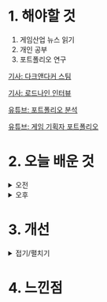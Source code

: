 
# 1. 해야할 것

1. 게임산업 뉴스 읽기 
2. 개인 공부  
3. 포트폴리오 연구

[기사: 다크앤다커 스팀](https://www.gamemeca.com/view.php?gid=1749724)

[기사: 로드나인 인터뷰](https://www.gameple.co.kr/news/articleView.html?idxno=209672)

[유튜브: 포트폴리오 분석](https://www.youtube.com/watch?v=y8l4isSrxXE&t=486s)

[유튜브: 게임 기획자 포트폴리오](https://www.youtube.com/watch?v=DhjiLmCyZY8)

# 2. 오늘 배운 것

<details>
<summary>오전</summary>

## 오늘의 뉴스
### 다크앤다커 스팀 재출시
![image](https://github.com/JM94Ent/TIL-WIL/assets/143363550/5860df51-46ad-44d7-b437-67e77a5462b3)
```
던전을 파밍하고 나오는 게임
그러니까 타르코프 같은 게임들은 유료BM을 짤때 스킨 같은 거나 전투패스를 내야한다고 생각한다.
정말 좋아한다면 이런 스킨류들은 한번쯤 해보고 싶을테니까
맵 같은 경우도 사람들에게 전부 오픈하되 유료 캠패인을 통해서 얻을 수 있는 스킨과 스토리 내러티브를 한다면 어땠을까?
```

### 로드나인 인터뷰
![image](https://github.com/JM94Ent/TIL-WIL/assets/143363550/8dd374db-3231-4e58-a6a6-288eb1cfca61)
```
새로운 MMORPG가 나왔다
하지만 이 게임... 리니지 냄새가 나는걸?
아직 게임 플레이나 BM들을 못봤지만 공성전이나 PVP이야기하는 걸 봐선 과금요소가 아주 많을 것 같다.
좀 더 지켜봐야할듯
```


■ 난투형 배틀로얄 '아수라장', 스팀넥스트페스트 출전
지난해 12월 CBT를 진행한 '디자드(D-ZARD)'의 신작 '아수라장'이 6월 스팀 넥스트 페스트에 출전합니다. '아수라장'은 쿼터뷰 형태로 펼쳐지는 애니메이션 풍 난투형 배틀로얄 액션 게임으로, 직관적인 조작과 대난투 시리즈를 연상케 하는 호쾌한 넉 백 시스템, 장외 아웃 시스템이 어우러진 게임입니다. 

■ [Ent+] NHN벅스, 음악 큐레이션 브랜드 'essential;' 2번째 엘범 발매
NHN벅스는 'essential; With Artist(에센셜 위드 아티스트)' 프로젝트의 두 번째 오리지널 앨범 'Every Night'을 제작해 발매하며, 음악 큐레이션 브랜드 'essential;(에센셜)'의 서비스 영역을 지속 확대한다고 10일 밝혔습니다. NHN벅스는 차별화된 음악 큐레이션 콘텐츠를 제공해온 essential; 브랜드를 활용해, 유명 아티스트와 함께 고품질 앨범을 선보이는 essential; With Artist 프로젝트를 진행 중입니다.

■ 카카오게임즈, '스톰게이트' 국내 퍼블리싱 계약 체결 
前 블리자드 출신 개발자들이 모여 설립한 '프로스트 자이언트 스튜디오'가 개발한 RTS '스톰게이트'가 카카오게임즈를 통해 국내 서비스됩니다. 카카오게임즈는 6월 10일, 스톰게이트의 국내 퍼블리싱에 대한 프로스트 자이언트 스튜디오와의 계약을 체결했다고 알리며, 게임의 국내 출시 및 서비스를 위해 협력해나갈 예정임을 밝혔습니다.

■ 규칙을 바꾸는 히어로 슈팅, '프래그 펑크'
게임사 배드 기타 스튜디오(Bad Guitar Studio)가 신작 '프래그 펑크'(FragPunk)를 10일 진행된 Xbox 쇼케이스에서 최초 공개했습니다. '프래그 펑크'는 기존 히어로 슈팅에서 규칙 변화를 접목한 게임입니다. 유저는 규칙을 바꿀 수 있는 '샤드'를 활용해 전략적인 플레이를 펼칠 수 있습니다. 예로 상대방의 머리를 키워 헤드샷을 더 쉽게 노릴 수도 있습니다.

■ 스타필드, 공식 샌드박스 모드 지원한다
베데스다가 '스타필드' 첫 번째 확장팩 '섀터드 스페이스'를 10일 Xbox 쇼케이스에서 공개했습니다.  크리에이션(Creations)을 통한 공식 모드 지원, 새 현상금 사냥 기능 및 퀘스트, 근접 무기 개선 사항이 업데이트 내역에 포함됐습니다. 크리에이션은 사소한 조정부터 대규모 모험까지 다양한 샌드박스 기능을 제공합니다.

■ '기어스 오브 워: E-데이' 드디어 밝혀지는 이머전스 
그날의 참상을 담은 시리즈 신작 '기어스 오브 워: E-데이(Gears of War: E-Day)'가 10일 최초로 공개됐습니다. Xbox는 Xbox를 대표하는 프랜차이즈 기어스 오브 워 시리즈 신작을 자사 게임 이벤트인 Xbox 게임 쇼케이스를 통해 공개했습니다.

■ 우크라이나 대표 게임, '스토커2' 실제 모습은? 
오랜 공백기를 지우고 준비 중인 시리즈 신작이자 GSC 게임 월드를 대표하는 프랜차이즈 기대작 '스토커 2: 초르노빌의 심장부(S.T.A.L.K.E.R. 2: Heart of Chornobyl)'의 플레이 영상이 Xbox 게임 쇼케이스를 통해 공개됐습니다. GSC 게임 월드 역시 이러한 선택에 관해 팬들이 원하는 새로운 경험을 이번 영상 속 언어를 통해 전하고 싶었다고 밝혔습니다.

■ 닌자반 사무라이반, '어쌔신 크리드 섀도우스' 게임플레이 
나오에와 야스케, 두 명의 주인공을 앞세운 시리즈 신작 '어쌔신 크리드 섀도우스'의 첫 게임 플레이가 공개됐습니다. 일찌감치 시노비 나오에와 사무라이 야스케, 둘의 다른 플레이를 예고한 만큼 처음 공개된 게임 플레이 에서도 서로 다른 방식의 전투와 게임 진행을 확인할 수 있습니다.

■ 中텔라 블레이드+中키로, '우창: 폴른 페더즈' 
명나라를 배경으로 한 액션 소울라이크, '우창: 폴른 페더즈(명말: 연허지우)'가 Xbox 게임 쇼케이스를 통해 그 액션을 공개했습니다. 게임은 명나라 말기를 배경으로 한 다크 판타지로 Xbox는 이번 작품을 소울라이크 액션 RPG로 정의하고 위험한 세계와 미스터리로 가득한 저주받은 땅의 여정을 그릴 것이라고 전했습니다.

■ 해리슨 포드 똑같네, 게임 '인디아나 존스: 그레이트 서클' 
머신게임즈가 개발 중인 인디아나 존스 시리즈 신작 '인디아나 존스: 그레이트 서클'의 새로운 플레이 영상이 공개됐습니다. 베데스다는 10일 진행된 Xbox 게임 쇼케이스를 통해 인디아나 존스: 그레이트 서클을 공개했습니 다.

■ 포르자 개발진이 만드는 Xbox 대표 RPG '페이블' 
포르자 시리즈로 유명한 플레이그라운드 게임즈의 리부트하는 페이블은 어떤입니다. 지난 Xbox 게임 쇼케이스2023에서 공개된 페이블의 영상이 인게임 엔진을 통한 컷신을 기반으로 게임의 전체적인 분위기를 전했습니다.   

■ N64 명작 '퍼펙트 다크' 리부트, 왜 기대작인지 증명했다 
그 리부트 타이틀의 게임 플레이가 10일 공개됐습니다. 여기에 1인칭 슈터 플레이, 근접 액션, 벽을 타는 파쿠르 액션, 좁은 통로를 지나는 슬라이딩 액션, 해킹 요소를 활용한 문 따기, 미래 지향적인 무기로 적을 제압하는 모습 등 매력적인 플레이가 잔뜩 담겼습니다.

■ 신화판 에오엠이 리메이크로, '에이지 오브 미쏠로지: 리톨드' 
그 리메이크 타이틀 '에이지 오브 미쏠로지: 리톨드'가 게임 플레이 담긴 신규 영상으로 공개됐습니다. 에이지 오브 엠파이어 시리즈에 등장하는 실존 병종부터 신화 속에 존재하는 유닛이 함께 팀을 이루고, 서로 상대하며 이루어지는 에이지 오브 미쏠로지만의 플레이 역시 익숙함과 새로움으로 함께 소개됐습니다.

■ 더 보스와 빅 보스의 만남 '메탈 기어 솔리드 델타' 
과거 PS2 시절 국내 정식 출시와 함께 시리즈 중에서도 국내에서 큰 인기를 끌었던 메탈 기어 솔리드3의 리메이크작, '메탈 기어 솔리드 델타: 스케이크 이터'의 신규 영상이 Xbox 게임 쇼케이스를 통해 공개됐습니다. 10일 Xbox 게임 쇼케이스를 통해 공개된 신규 영상에서는 기존의 게임 플레이 장면 외에도 시네마틱 컷신을 통해 다양한 캐릭터의 모습을 보다 깊이 있게 살펴볼 수 있습니다.

■ 오래 기다렸다, 드디어 공개된 '드래곤 에이지: 베일가드' 
시리즈 팬들이 오래도록 기다려온 드래곤 에이지 신작, '드래곤 에이지: 베일가드'의 첫 게임 영상을 공개했습니다. 오는 12일 '드래곤 에이지: 베일가드'의 공식 게임 플레이 트레일러 공개를 앞둔 EA는 그 첫 모습을 살펴볼 수 있는 트레일러를 Xbox 게임 쇼케이스를 통해 이틀 먼저 공개했습니다.

■ '둠: 다크 에이지', 이번엔 중세 지옥 악마 찢으러 간다 
여러 루머를 통해 꾸준히 그 존재가 예견됐던 둠 시리즈 신작, 둠: 다크 에이지(Doom: The Dark Ages)가 공개됐습니다. 중세 지옥에 떨어진 둠 슬레이어는 특유의 샷건 활용과 함께 적을 발로 차는 액션 등을 선보입니다.

■ 국산 액션 RPG '더 렐릭' 신규 플레이 영상
국내 개발사 프로젝트 클라우드 게임즈가 개발중인 액션 RPG '더 렐릭: 퍼스트 가디언(이하 더 렐릭)'의 신규 게임플레이 영상이 퓨처 게임쇼 2024 쇼케이스를 통해 공개됐습니다. 더 렐릭은 한때 번성했으나 몰락해버린 세계관을 배경으로, 위대한 유물 조각을 모아 공허를 닫고 평화를 되찾으려는 주인공의 여정을 그리는 액션 게임입니다. 

■ 다크소울 작곡가가 참여한 '산뜻한' RPG
스튜디오 카멜리아는 9일 진행된 퓨처 오브 플레이 2024 다이렉트를 통해 자사가 개발중인 신작 RPG '알자라: 라디언트 에코즈(이하 '알자라')'의 신규 영상을 공개했습니다. '알자라'는 클래식 JRPG에서 많은 영감을 받아 개발중인 3D 턴제 RPG입니다. 인간과 다양한 원소가 공존하는 '알자라'의 세계에서, 플레이어는 이웃 나라의 침공에 대항하는 저항군 케일라(Kayla)와 그의 동료들을 조작하며 세상에 평화를 가져오는 여정을 떠나게 됩니다.

■ 엄마가 게임보이 하면서 걷지 말라고 했지!
손에 쥔 게임보이를 플레이하는 동시에 3D 공간을 이동하는, 매우 독특한 형태의 퍼즐 게임이 퓨처 게임쇼 2024 쇼케이스를 통해 공개됐습니다. 플레이어는 1인칭 시점으로 진행되는 게임을 진행하면서, 동시에 게임기 속 플레이어를 함께 움직이게 됩니다. 3D 세상에서 움직이거나 점프를 하는 것이 2D 게임 속 주인공에게도 그대로 적용됩니다.

■ 넷이즈 신작 '원스 휴먼', 6월 10일 OBT 진행
넷이즈의 신작 서바이벌 게임 '원스 휴먼'이 퓨처 게임쇼 2024 쇼케이스를 통해 신규 정보와 함께 오픈 베타 일정을 공개했습니다. 7월 9일 정식 출시를 앞둔 게임은 오는 6월 10일부터 스팀을 통해 파이널 오픈 베타를 진행할 예정입니다.

■ 폴란드+사이버펑크=갓겜? '노바디 원츠 투 다이'
폴란드 신생 개발사 '크리티컬 히트 게임즈'가 퓨처 게임쇼 2024 쇼케이스를 통해 자사의 데뷔작인 '노바디 원츠 투 다이'의 키 비주얼을 공개했습니다. 게임은 2024년 출시를 목표로 개발되고 있습니다. '노바디 원츠 투 다이'는 디스토피아 세계관을 바탕으로 한 2329년 뉴욕을 그리는 범죄 스릴러 게임입니다. 

■ 더욱 진한 유혈 액션, '스페이스 마린2' 9월 9일 출시
세이버 인터렉티브가 개발중인 '워해머 40K: 스페이스 마린2(스페이스 마린2)'가 퓨처 게임쇼(Future Games Show) 2024를 통해 세부 정보를 공개했습니다. 게임은 오는 9월 9일 정식 출시되며, 현재 예약 판매를 진행중입니다. '스페이스 마린2'는 지난 2011년, 렉릭 엔터테인먼트가 개발한 원작의 정식 후속작입니다. 

■ 끊이질 않는 디도스 공격, T1 스트리밍 중단
T1은 "선수단을 향한 디도스 공격이 6개월간 계속되어 왔습니다. T1뿐만 아니라 디도스로 영향을 받은 다른 팀들이 정상적인 훈련을 재개할 수 있도록 라이엇 코리아, 라이엇 게임즈가 해결책을 마련할 것을 요구했으나 아직 해결책이 마련되지 않은 상황"이라고 말했습니다. 문제 해결이 될때까지 T1 LoL 선수단 스트리밍을 무기한 중단한다고 밝혔습니다.

■ '메타포: 리판타지오', SGF 통해 아키타이프 소개
페르소나 시리즈 핵심 개발진으로 유명한 하시노 카츠라, 소에지마 시게노리, 메구로 쇼지 3인방이 주축이 되어 설립된 아틀러스 산하 '스튜디오 제로'의 첫 작품 '메타포: 리판타지오'의 최신 트레일러가 지난 8일, 서머 게임 페스트 2024(이하 SGF 2024)를 통해 공개됐습니다. 

■ 해리포터 멀티 게임 '퀴디치 챔피언' 9월 3일 출시
해리포터 세계관에서 마법사들의 스포츠로도 유명한 퀴디치. 이 퀴디치를 기반으로 한 게임 '해리포터: 퀴디치 챔피언'이 지난 8일, 서머 게임 페스트 2024(이하 SGF 2024)를 통해 마침내 공개됐습니다. 플레이어는 추격꾼, 수색꾼, 몰이꾼, 파수꾼 중 하나를 선택해 빗자루를 타고 창공을 누비면서 퀴디치 경기를 치러야 합니다. 

■ '검은 신화: 오공', 신규 트레일러 공개 및 예약 판매 실시
중국 글로벌 게임 개발사 및 퍼블리셔 게임 사이언스(Game Science)는 2024 서머 게임 페스트(이하 SGF)에서 액션 RPG 기대작 ‘검은 신화: 오공’의 새로운 트레일러를 공개했습니다. 또한, 오늘부터 플레이스테이션5와 PC (스팀, 에픽 게임즈)를 통해 예약 주문할 수 있으며, 게임은 오는 8월 20일에 글로벌 출시될 예정이라고 발표했습니다. 

■ '다크 앤 다커', 15개월 만에 스팀으로 귀환
DMCA(Digital Millennium Copyright Act, 디지털 밀레니엄 저작권법) 위반으로 스팀에서 퇴출됐던 '다크 앤 다커'가 1년 3개월 만에 돌아왔습니다. 아이언메이스는 지난 8일, 서머 게임 페스트 2024(이하 SGF 2024)를 통해 신규 트레일러를 공개하면서 에픽게임즈 스토어 출시 및 스팀 복귀 소식을 알렸습니다. 

■ 8인 협동 리얼 좀비 슈터 '노 모어 룸 인 헬2'
2007년, '하프라이프2'의 모드로 개발되어 굉장한 인기를 끌었던 극사실적 협동 좀비 슈터인 '노 모어 룸 인 헬'의 후속작 '노 모어 룸 인 헬2'가 서머게임페스트를 통해 새 영상을 공개했습니다. '노 모어 룸 인 헬'은 올해 할로윈 시즌, 10월 말에서 11월 초 경 출시될 예정이나 정확한 날짜는 공개되지 않았습니다.

■ 액션 끝판왕 '팬텀 블레이드 제로', 실제 플레이 영상
1년 전, 몇몇 장면을 공개한 것 만으로 액션 게임계 최고 유망주 대열에 합류한 에스게임의 '팬텀 블레이드 제로'가 서머게임페스트 2024를 통해 플레이 영상을 공개했습니다. '팬텀 블레이드 제로'는 '쿵푸 펑크'라는 독특한 컨셉을 지닌 게임으로, 과장된 무협 풍의 액션 되에도 스팀펑크와 오컬트가 융합된 어두운 세계를 배경으로 합니다. 

■ 체코의 자존심, '킹덤 컴: 딜리버런스2' SGF 트레일러
체코 프라하에 위치한 게임 개발사 '워호스 스튜디오'의 대표작 '킹덤 컴: 딜리버런스'의 후속작인 '킹덤 컴: 딜리버런스2'의 새로운 트레일러 영상이 서머게임페스트 2024에서 공개되었습니다. '킹덤 컴: 딜리버런스2'는 올해 말 출시될 예정입니다.

■ 돌아온 타임머신, '문명7' 최초 공개
3대 악마의 게임, 타임머신, 한 턴 만 더, 옥수수를 내미는 Be폭력주의 간디로 유명한 '문명' 시리즈의 최신작, '문명7'이 서머게임페스트 2024를 통해 공개되었습니다. 시드 마이어의 문명7은 2025년 출시될 예정입니다.

■ 위메이드 신작 '미르의 전설2', 6월 12일 첫 공개
위메이드커넥트(대표 이호대)는 플레이웍스(대표 김광열)가 개발하고 자사가 서비스를 준비하고 있는 MMORPG ‘미르의 전설2: 기연’의 첫 공개 일자를 6월 12일로 확정했다고 7일 밝혔습니다.

■ "지속가능한 e스포츠를 위해, 공적기관 설립 필요"
김성원 의원은 "우리나라는 세계 최고 수준의 e스포츠 강대국이지만, 영광의 이면에는 e스포츠 구단의 양극화, LCK 디도스 공격 등 당면과제도 점점 커지고 있다"며 "우리 모두가 위기의식을 갖고 지속가능한 e스포츠 생태계 구축을 위해 머리를 맞대고 지혜를 모아야 한다"고 말했습니다.

■ 하이퍼캐주얼의 힘, '슈퍼센트' 4개월 만에 지난해 매출 넘어섰다
하이퍼캐주얼 게임사 슈퍼센트(대표 공준식)가 지난 4월까지 누적 매출액 516억 원을 달성하며 지난해 매출을 넘어섰다고 7일 밝혔습니다. 같은 기간 영업이익도 전년 대비 100% 이상 증가했습니다. 슈퍼센트는 전 세계 게임산업이 불황인 가운데 눈에 띄는 성과를 냈습니다. 슈퍼센트 관계자는 "오는 6월 말부터 7월까지 대규모 채용을 진행할 예정이다"라며 "채용에 관한 자세한 내용은 곧 공식 홈페이지 등을 통해 공지하겠다"고 말했습니다.

■ 브라운더스트2, '애니플러스'와 콜라보 카페 오픈
네오위즈(공동대표 김승철, 배태근)가 서비스하고 ㈜겜프스엔(대표 이준희)이 개발한 모바일 RPG ‘브라운더스트2(BrownDust2)’가‘애니플러스(ANIPLUS)’와 협업한 콜라보 카페를 오픈했다고 7일 밝혔습니다. 브라운더스트2 서비스 1주년을 앞두고 마련된 콜라보 카페는 지난 6일부터 오는 7월 7일까지 약 한 달간 ‘애니플러스샵’ 서울 합정점, 부산 서면점, 대전점, 광주점 총 4개 지점에서 운영됩니다.

■ 하드코어 MMO '에오스 블랙' 6월 20일 정식 출시
블루포션게임즈(대표 정재목, 조승진)는 자사의 차기작인 모바일 MMORPG '에오스 블랙'이 정식 출시 일자를 6월 20일로 확정했다고 밝혔습니다.

■ 엔씨 신작, '배틀크러쉬' 6월 27일 얼리 액세스 시작
엔씨소프트(공동대표 김택진, 박병무, 이하 엔씨(NC))의 난투형 대전 액션 신작 ‘배틀크러쉬(BATTLE CRUSH)’가 6월 27일 얼리 액세스(Early Access, 앞서 해보기) 버전을 출시합니다. 서비스 국가는 한국, 북미, 유럽, 아시아, 동남아 등의 100개국이며 이용자는 6월 27일 오후 4시(한국 기준)부터 닌텐도 스위치(Switch), 스팀, 구글 플레이스토어와 애플 앱스토어를 통해 배틀크러쉬를 플레이할 수 있습니다. 모든 플랫폼은 크로스 플레이(Cross-Play)를 지원합니다.

■ P의 거짓, 애플 디자인 어워드 2024 비주얼 부문 수상
네오위즈(공동대표 김승철, 배태근)는 ‘P의 거짓(Lies of P)’이 ‘애플 디자인 어워드 2024’에서 ‘비주얼 및 그래픽’ 부문을 수상했다고 7일 밝혔습니다. P의 거짓 ‘애플 디자인 어워드 2024’ 수상에 대한 자세한 내용은 애플 홈페이지에서 확인할 수 있습니다.

■ 건물주 고양이 키우기, 한 달 누적 매출 15억 원 기록
넵튠(217270 KOSDAQ)의 자회사 트리플라㈜(대표 허산)는 자체 개발한 모바일 방치형 경영 시뮬레이션 게임 ‘건물주 고양이 키우기(Office Cat: Idle Tycoon)’가 글로벌 론칭 1개월 만에 누적 100만 다운로드 및 매출 15억원을 달성했다고 밝혔습니다.
</details>


<details>
<summary>오후</summary>

## 포트폴리오 연구
![image](https://github.com/JM94Ent/TIL-WIL/assets/143363550/8cfb6c0f-7bac-4a14-9b33-d199bddea93e)

![image](https://github.com/JM94Ent/TIL-WIL/assets/143363550/266565dd-1182-4993-94a8-7fd26c5d5d31)

![image](https://github.com/JM94Ent/TIL-WIL/assets/143363550/bd983cde-fbc8-47a4-a5f7-cd0e27e4ed3f)
```
일일 퀘스트, 일일 접속 보상, 일일 무료뽑기의 의도 차이는 무엇인가?
```
![image](https://github.com/JM94Ent/TIL-WIL/assets/143363550/b40066a0-8de5-4b4e-aa47-44223949ecc9)

</details>




# 3. 개선


<details>
<summary>접기/펼치기</summary>


</details>



# 4. 느낀점


